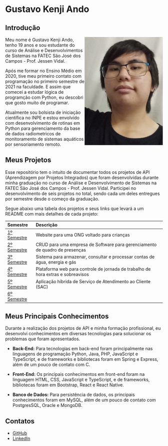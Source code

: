 # Gustavo Kenji Ando

## Introdução

<img align="right" src="./img/perfil.jpg" alt="Foto pessoal" width="250"/>

Meu nome é Gustavo Kenji Ando, tenho 19 anos e sou estudante do curso de Análise e Desenvolvimentos de Sistemas na FATEC São José dos Campos - Prof. Jessen Vidal.

Após me formar no Ensino Médio em 2020, tive meu primeiro contato com programação no primeiro semestre de 2021 na faculdade. E assim que comecei a estudar lógica de programção com Python, eu descobri que gosto muito de programar.

Atualmente sou bolsista de iniciação científica no INPE e estou envolvido com desenvolvimento de rotinas em Python para gerenciamento da base de dados radiometricos de monitoramento de sistemas aquáticos por sensoriamento remoto.

## Meus Projetos

Esse repositório tem o intuito de documentar todos os projetos de API (Aprendizagem por Projetos Integrados) que foram desenvolvidas durante minha graduação no curso de Análise e Desenvolvimento de Sistemas na FATEC São José dos Campos - Prof. Jessen Vidal. Participei no desenvolvimento de seis projetos no total, sendo cada um deles entregues por semestre desde o começo da graduação.

Segue abaixo uma tabela dos projetos e seus links que levará a um README com mais detalhes de cada projeto:

| Semestre | Descrição |
| :---| :--- |
| [1º Semestre](./1-semestre/README.md) | Website para uma ONG voltado para crianças |
| [2º Semestre](./2-semestre/README.md) | CRUD para uma empresa de Software para gerenciamento de quadro de presenças |
| [3º Semestre](./3-semestre/README.md) | Sistema para armazenar, consultar e processar contas de água, energia e gás |
| [4º Semestre](./4-semestre/README.md) | Plataforma web para controle de jornada de trabalho de hora extras e sobreavisos |
| [5º Semestre](./5-semestre/README.md) | Aplicação híbrida de Serviço de Atendimento ao Cliente (SAC) |
| [6º Semestre](./6-semestre/README.md) | |

## Meus Principais Conhecimentos
Durante a realização dos projetos de API e minha formação profissional, eu desenvolvi conhecimentos em diversas tecnologias para solucionar os problemas que foram apresentados.

* **Back-End:** Para tecnologias em back-end foram principalmente nas linguagens de programação Python, Java, PHP, JavaScript e TypeScript, e de frameworks e bibliotecas foram em Spring e Express, além de um pouco de contato com C.

* **Front-End:** Os principais conhecimentos em front-end foram na linguagem HTML, CSS, JavaScript e TypeScript, e de frameworks, bibliotecas foram em Bootstrap, React e React Native.

* **Banco de Dados:** Para persistência de dados, os principais conhecimentos foram em MySQL, além de um pouco de contato com PostgresSQL, Oracle e MongoDB.

## Contatos
* [GitHub](https://www.github.com/GustavoAndo)
* [LinkedIn](https://www.linkedin.com/in/gustavo-ando-054414209/)